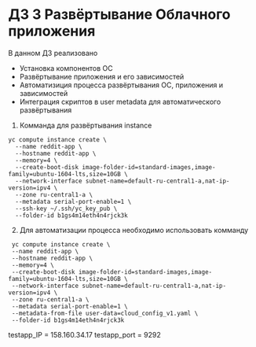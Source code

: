 # ДЗ 3 Развёртывание Облачного приложения
В данном ДЗ реализовано
 - Установка компонентов ОС
 - Развёртывание приложения и его зависимостей
 - Автоматизиция процесса развёртывания ОС, приложения и зависимостей
 - Интеграция скриптов в user metadata для автоматического развёртывания

1. Комманда для развёртывания instance
```
yc compute instance create \
  --name reddit-app \
  --hostname reddit-app \
  --memory=4 \
  --create-boot-disk image-folder-id=standard-images,image-family=ubuntu-1604-lts,size=10GB \
  --network-interface subnet-name=default-ru-central1-a,nat-ip-version=ipv4 \
  --zone ru-central1-a \
  --metadata serial-port-enable=1 \
  --ssh-key ~/.ssh/yc_key_pub \
  --folder-id b1gs4m14eth4n4rjck3k
```

2. Для автоматизации процесса необходимо использовать комманду
```
 yc compute instance create \
 --name reddit-app \
 --hostname reddit-app \
 --memory=4 \
 --create-boot-disk image-folder-id=standard-images,image-family=ubuntu-1604-lts,size=10GB \
 --network-interface subnet-name=default-ru-central1-a,nat-ip-version=ipv4 \
 --zone ru-central1-a \
 --metadata serial-port-enable=1 \
 --metadata-from-file user-data=cloud_config_v1.yaml \
 --folder-id b1gs4m14eth4n4rjck3k

```

testapp_IP = 158.160.34.17
testapp_port = 9292
